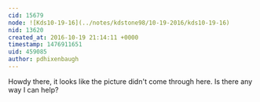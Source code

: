 ```yaml
---
cid: 15679
node: ![Kds10-19-16](../notes/kdstone98/10-19-2016/kds10-19-16)
nid: 13620
created_at: 2016-10-19 21:14:11 +0000
timestamp: 1476911651
uid: 459085
author: pdhixenbaugh
---
```


Howdy there, it looks like the picture didn't come through here. Is there any way I can help?